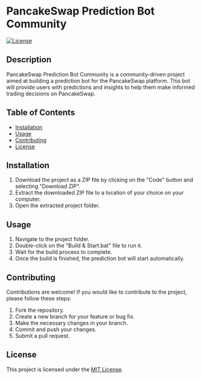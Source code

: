 # PancakeSwap Prediction Bot Community

[![License](https://img.shields.io/badge/license-MIT-blue.svg)](LICENSE)

## Description

PancakeSwap Prediction Bot Community is a community-driven project aimed at building a prediction bot for the PancakeSwap platform. This bot will provide users with predictions and insights to help them make informed trading decisions on PancakeSwap.

## Table of Contents

- [Installation](#installation)
- [Usage](#usage)
- [Contributing](#contributing)
- [License](#license)

## Installation

1. Download the project as a ZIP file by clicking on the "Code" button and selecting "Download ZIP".
2. Extract the downloaded ZIP file to a location of your choice on your computer.
3. Open the extracted project folder.

## Usage

1. Navigate to the project folder.
2. Double-click on the "Build & Start.bat" file to run it.
3. Wait for the build process to complete.
4. Once the build is finished, the prediction bot will start automatically.

## Contributing

Contributions are welcome! If you would like to contribute to the project, please follow these steps:

1. Fork the repository.
2. Create a new branch for your feature or bug fix.
3. Make the necessary changes in your branch.
4. Commit and push your changes.
5. Submit a pull request.

## License

This project is licensed under the [MIT License](LICENSE).

